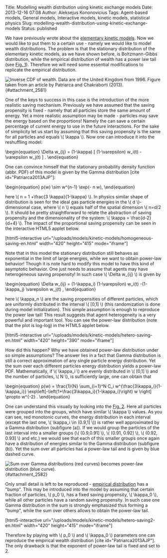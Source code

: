 Title: Modelling wealth distribution using kinetic exchange models
Date: 2013-12-16 07:08
Author: Aleksejus Kononovicius
Tags: Agent-based models, General models, Interactive models, kinetic models, statistical physics
Slug: modelling-wealth-distribution-using-kinetic-exchange-models
Status: published

We have previously wrote about the
[elementary kinetic
models](/elementary-kinetic-exchange-models "Elementary kinetic models").
Now we would like to put them to a certain use - namely we would like to
model wealth distributions. The problem is that the stationary
distribution of the elementary kinetic models, as we have shown before,
is Boltzmann-Gibbs distribution, while the empirical distribution of
wealth has a power law tail (see [Fig. 1](#attachment_2581)). Therefore
we will need some essential modifications to replicate the empirical
distribution.<!--more-->

![Inverse CDF of wealth. Data are of the United Kingdom
from 1996. Figure taken from an article by Patriarca and Chakraborti
(2013).](/uploads/2013/11/wealth-distribution-uk-1996-Patriarca.jpg "Inverse
cumulative distribution function of wealth. Data are of
the United Kingdom from 1996. Figure taken from an article by Patriarca
and Chakraborti (2013)."){#attachment_2581} 

One of the keys to success in this case is the introduction of the more
realistic saving mechanism. Previously we have assumed that the saving
propensity is fixed - namely that all particles store the same amount of
energy. Yet a more realistic assumption may be made - particles may save
the energy based on the proportions! Namely the can save a certain
percentage of current energy to use in the future interactions. For the
sake of simplicity let us start by assuming that this saving propensity
is the same for all particles and equals \\\(  \kappa \\\). Now one can
introduce it into the reshuffling model:


\begin{equation}
 \Delta w\_{ij} = (1-\kappa) \[ (1-\varepsilon) w\_i(t) -\varepsilon w\_j(t) \] . 
\end{equation}


One can convince himself that the stationary probability density
function (abbr. PDF) of this model is given by the Gamma distribution
\[cite id="Patriarca2013AJP"\]:


\begin{equation}
 p(w) \sim w^{n-1} \exp(- n w), 
\end{equation}


here \\\(  n = 1 +\frac{3 \kappa}{1-\kappa} \\\). In physics similar
shape of distribution is seen for the ideal gas particle energies in the
\\\(  d \\\)-dimensional case, where \\\(  n \\\) equals half of the
spatial dimension \\\(  n=d/2 \\\). It should be pretty straightforward
to relate the abstraction of saving propensity and the dimensionality of
the system: \\\(  \kappa = \frac{d-2}{d+4} \\\). The impact of the
proportional saving propensity can be seen in the interactive HTML5
applet below.

[html5-interactive
url="/uploads/models/kinetic-models/homogeneous-saving-en.html"
width="420" height="415" mode="iframe"]

Note that in this model the stationary distribution still behaves as
exponential in the limit of large energies, while we want to obtain
power-law behavior! Though it is note hard to modify this model to have
this kind of asymptotic behavior. One just needs to assume that agents
may have heterogeneous saving propensity! In such case \\\(  \Delta w\_{ij} \\\) is given by


\begin{equation}
 \Delta w\_{ij} = (1-\kappa\_i) (1-\varepsilon) w\_i(t) -(1-\kappa\_j) \varepsilon w\_j(t) , 
\end{equation}


here \\\(  \kappa\_n \\\) are the saving propensities of different
particles, which are uniformly distributed in the interval \\\( \[0,1\] \\\) (this randomization is done during model initialization). This
simple assumption is enough to reproduce the power law tail! This result
suggests that agent heterogeneity is a very powerful and important tool.
You can see the power-law distribution (note that the plot is log-log)
in the HTML5 applet below.

[html5-interactive
url="/uploads/models/kinetic-models/hetero-saving-en.html"
width="420" height="390" mode="iframe"]

How did this happen? Why we have obtained power-law distribution under
so simple assumptions? The answer lies in a fact that Gamma distribution
is still a correct approximation of any single particle energy
distribution. Yet the sum over each different particles energy
distribution yields a power-law PDF. Mathematically, if \\\( \kappa\_i \\\) are evenly distributed in \\\(  \[0,1\] \\\) and the number
of particles, \\\(  N \\\), is sufficiently large, one can obtain that


\begin{equation}
 p(w) = \frac{1}{N} \sum\_{i=1}^N C\_i w^{\frac{3\kappa\_i}{1-\kappa\_i}} \exp\left\[-\left(1+\frac{3\kappa\_i}{1-\kappa\_i}\right) w \right\] \propto w^{-2} . 
\end{equation}


One can understand this visually by looking into the [Fig.
2](#attachment_2582). Here all particles were grouped into the groups,
which have similar \\\(  \kappa \\\) values. As you can see, red
monotonic curves, the energy distribution in each interval (except the
last one, \\\(  \kappa\_i \in (0.9,1\] \\\)) is rather well
approximated by a Gamma distribution (subfigure (a)). If we would group
the particles of the last interval into a smaller groups (\\\(  (0.9,0.91\] \\\), \\\(  (0.91, 0.92\] \\\), \\\(  (0.92, 0.93\] \\\) and etc.) we
would see that each of this smaller groups once again have a
distribution of energies similar to the Gamma distribution (subfigure
(b)). Yet the sum over all particles has a power-law tail and is given
by blue dashed curve.

![Sum
over Gamma distributions (red curves) becomes power-law distribution
(blue
curve).](/uploads/2013/11/exp-to-powerlaw.jpg "Sum over
Gamma distributions (red curves) becomes power-law
distribution (blue curve). In the subfigure (a) we can see the energy
distributions of particles in certain intervals of κ values, which is
approximately Gamma distributions except for the last one. While in the
subfigure (b) we see that if last interval of κ values is broken up into
smaller intervals, then the particles in those smaller intervals once
again have Gamma-like distrubtions of their energy. Figure taken from an
article by Patriarca and Chakraborti (2013)."){#attachment_2582} 

Only small detail is left to be reproduced - [empirical
distribution](#attachment_2581) has a "bump". This may be introduced
into the model by assuming that certain fraction of particles, \\\( p\_0 \\\), has a fixed saving propensity, \\\(  \kappa\_0 \\\), while all
other particles have a random saving propensity. In such case one Gamma
distribution in the sum is strongly emphasized thus forming a "bump",
while the sum over others allows to obtain the power-law tail.

[html5-interactive
url="/uploads/models/kinetic-models/hetero-saving2-en.html"
width="420" height="415" mode="iframe"]

Therefore by playing with \\\(  p\_0 \\\) and \\\(  \kappa\_0 \\\)
parameters one can reproduce the empirical wealth distribution \[cite
id="Patriarca2013AJP"\]. The only drawback is that the exponent of
power-law tail is fixed and set to 2.
